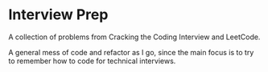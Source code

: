# Interview Prep

A collection of problems from Cracking the Coding Interview and LeetCode. 

A general mess of code and refactor as I go, since the main focus is to try to remember how to code for technical interviews.